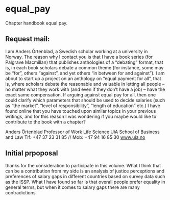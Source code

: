 # equal_pay

Chapter handbook equal pay.

## Request mail:

I am Anders Örtenblad, a Swedish scholar working at a university in Norway. The reason why I contact you is that I have a book series (for Palgrave Macmillan) that publishes anthologies of a “debating” format, that is, in each book scholars debate a common theme (for instance, some may be “for”, others “against”, and yet others “in between for and against”). I am about to start up a project on an anthology on “equal payment for all”, that is, where scholars debate the reasonable and valuable in letting all people – no matter what they work with (and even if they don’t have a job) – have the exact same compensation. If arguing against equal pay for all, then one could clarify which parameters that should be used to decide salaries (such as “the market”, “level of responsibility”, “length of education” etc.)  I have found online that you have touched upon similar topics in your previous writings, and for this reason I was wondering if you maybe would like to contribute to the book with a chapter?

Anders Örtenblad
Professor of Work Life Science
UiA School of Business and Law
Tlf: +47 37 23 31 85 // Mob: +47 94 16 85 30
www.uia.no


## Initial prpoposal

thanks for the consideration to participate in this volume. What I think that can be a contribution from my side is an analysis of justice perceptions and preferences of salary gaps in different countries based on survey data such as the ISSP. What I have found so far is that overall people prefer equality in general terms, but when it comes to salary gaps there are many contradictions.

```{r echo=FALSE}

```

